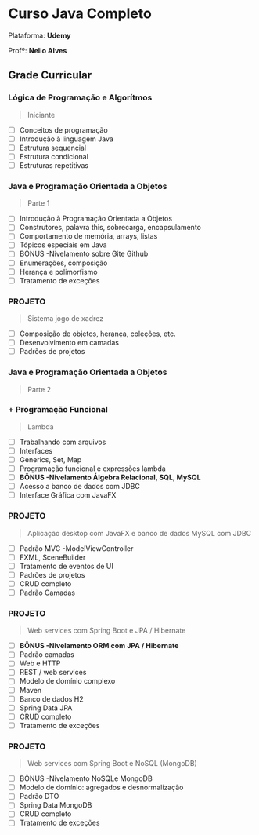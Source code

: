 # Curso Java Completo

Plataforma: **Udemy**

Profº: **Nelio Alves**

## Grade Curricular

### Lógica de Programação e Algorítmos

> Iniciante

- [ ] Conceitos de programação
- [ ] Introdução à linguagem Java
- [ ] Estrutura sequencial
- [ ] Estrutura condicional
- [ ] Estruturas repetitivas

### Java e Programação Orientada a Objetos

> Parte 1

- [ ] Introdução à Programação Orientada a Objetos
- [ ] Construtores, palavra this, sobrecarga, encapsulamento
- [ ] Comportamento de memória, arrays, listas
- [ ] Tópicos especiais em Java
- [ ] BÔNUS -Nivelamento sobre Gite Github
- [ ] Enumerações, composição
- [ ] Herança e polimorfismo
- [ ] Tratamento de exceções

### PROJETO

> Sistema jogo de xadrez

- [ ] Composição de objetos, herança, coleções, etc.
- [ ] Desenvolvimento em camadas
- [ ] Padrões de projetos

### Java e Programação Orientada a Objetos

> Parte 2

### + Programação Funcional

> Lambda

- [ ] Trabalhando com arquivos
- [ ] Interfaces
- [ ] Generics, Set, Map
- [ ] Programação funcional e expressões lambda
- [ ] **BÔNUS -Nivelamento Álgebra Relacional, SQL, MySQL**
- [ ] Acesso a banco de dados com JDBC
- [ ] Interface Gráfica com JavaFX

### PROJETO

> Aplicação desktop com JavaFX e banco de dados MySQL com JDBC

- [ ] Padrão MVC -ModelViewController
- [ ] FXML, SceneBuilder
- [ ] Tratamento de eventos de UI
- [ ] Padrões de projetos
- [ ] CRUD completo
- [ ] Padrão Camadas

### PROJETO

>  Web services com Spring Boot e JPA / Hibernate

- [ ] **BÔNUS -Nivelamento ORM com JPA / Hibernate**
- [ ] Padrão camadas
- [ ] Web e HTTP
- [ ] REST / web services
- [ ] Modelo de domínio complexo
- [ ] Maven
- [ ] Banco de dados H2
- [ ] Spring Data JPA
- [ ] CRUD completo
- [ ] Tratamento de exceções

### PROJETO

> Web services com Spring Boot e NoSQL (MongoDB)

- [ ] BÔNUS -Nivelamento NoSQLe MongoDB
- [ ] Modelo de domínio: agregados e desnormalização
- [ ] Padrão DTO
- [ ] Spring Data MongoDB
- [ ] CRUD completo
- [ ] Tratamento de exceções
